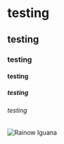 # testing
## testing
### testing
#### testing
##### testing
###### testing 

![Rainow Iguana](https://letsenhance.io/static/8f5e523ee6b2479e26ecc91b9c25261e/1015f/MainAfter.jpg)
